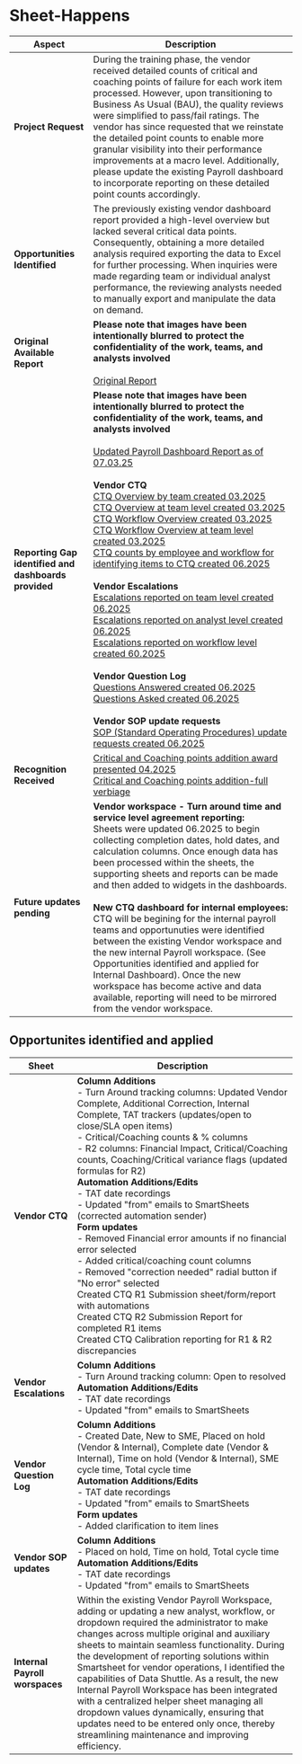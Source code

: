# Sheet-Happens

| Aspect                | Description                                                                                                                                                        |
|-----------------------|--------------------------------------------------------------------------------------------------------------------------------------------------------------------|
| **Project Request**   | During the training phase, the vendor received detailed counts of critical and coaching points of failure for each work item processed. However, upon transitioning to Business As Usual (BAU), the quality reviews were simplified to pass/fail ratings. The vendor has since requested that we reinstate the detailed point counts to enable more granular visibility into their performance improvements at a macro level. Additionally, please update the existing Payroll dashboard to incorporate reporting on these detailed point counts accordingly.                                                          |
| **Opportunities Identified**           | The previously existing vendor dashboard report provided a high-level overview but lacked several critical data points. Consequently, obtaining a more detailed analysis required exporting the data to Excel for further processing. When inquiries were made regarding team or individual analyst performance, the reviewing analysts needed to manually export and manipulate the data on demand. |
| **Original Available Report**   | **Please note that images have been intentionally blurred to protect the confidentiality of the work, teams, and analysts involved** <br><br>[Original Report](https://github.com/ADeabenderfer/Sheet-Happens/blob/main/Original%20Payroll%20BAU%20Huddle%20Dashboard.pdf) |
| **Reporting Gap identified and dashboards provided**   |**Please note that images have been intentionally blurred to protect the confidentiality of the work, teams, and analysts involved** <br><br> [Updated Payroll Dashboard Report as of 07.03.25](https://github.com/ADeabenderfer/Sheet-Happens/blob/main/Payroll%20BAU%20Huddle%20Dashboard%20as%20of%2007.03.25.pdf) <br><br>**Vendor CTQ**<br> [CTQ Overview by team created 03.2025](https://github.com/ADeabenderfer/Sheet-Happens/blob/main/Payroll%20CTQ%20Overview-%20By%20team%2003.2025.pdf) <br> [CTQ Overview at team level created 03.2025](https://github.com/ADeabenderfer/Sheet-Happens/blob/main/Payroll%20CTQ%20Overview%20by%20teamname%2003.2025.pdf) <br> [CTQ Workflow Overview created 03.2025](https://github.com/ADeabenderfer/Sheet-Happens/blob/main/Payroll%20CTQ%20Overview%20by%20Workflow%2003.2025.pdf) <br> [CTQ Workflow Overview at team level created 03.2025](https://github.com/ADeabenderfer/Sheet-Happens/blob/main/Payroll%20CTQ%20Workflow%20-%20Teamname%2003.2025.pdf) <br> [CTQ counts by employee and workflow for identifying items to CTQ created 06.2025](https://github.com/ADeabenderfer/Sheet-Happens/blob/main/CTQ%20counts%2006.2025.pdf) <br><br>**Vendor Escalations**<br> [Escalations reported on team level created 06.2025](https://github.com/ADeabenderfer/Sheet-Happens/blob/main/Payroll%20Escalation%20-%20Team%2006.2025.pdf) <br> [Escalations reported on analyst level created 06.2025](https://github.com/ADeabenderfer/Sheet-Happens/blob/main/Payroll%20Escalation%20-%20Analyst%2006.2025.pdf) <br> [Escalations reported on workflow level created 60.2025](https://github.com/ADeabenderfer/Sheet-Happens/blob/main/Payroll%20Escalation%20-%20Workflow%20WIP%20as%20of%2007.03.25.pdf) <br><br>**Vendor Question Log**<br> [Questions Answered created 06.2025](https://github.com/ADeabenderfer/Sheet-Happens/blob/main/Questions%20Answered%2006.2025.pdf) <br>[Questions Asked created 06.2025](https://github.com/ADeabenderfer/Sheet-Happens/blob/main/Questions%20Asked%2006.2025.pdf) <br><br>**Vendor SOP update requests**<br> [SOP (Standard Operating Procedures) update requests created 06.2025](https://github.com/ADeabenderfer/Sheet-Happens/blob/main/SOP%20Requests%2006.2025.pdf)<br>|
| **Recognition Received**           | [Critical and Coaching points addition award presented 04.2025](https://github.com/ADeabenderfer/Sheet-Happens/blob/main/Recognition%20Partial.pdf) <br> [Critical and Coaching points addition-full verbiage](https://github.com/ADeabenderfer/Sheet-Happens/blob/main/Recognition%20Full.pdf) |
| **Future updates pending**           | **Vendor workspace - Turn around time and service level agreement reporting:**<br> Sheets were updated 06.2025 to begin collecting completion dates, hold dates, and calculation columns. Once enough data has been processed within the sheets, the supporting sheets and reports can be made and then added to widgets in the dashboards. <br><br> **New CTQ dashboard for internal employees:**<br> CTQ will be begining for the internal payroll teams and opportunuties were identified between the existing Vendor workspace and the new internal Payroll workspace. (See Opportunities identified and applied for Internal Dashboard). Once the new workspace has become active and data available, reporting will need to be mirrored from the vendor workspace. |

## Opportunites identified and applied
| Sheet                | Description                                                                                                                                                        |
|-----------------------|--------------------------------------------------------------------------------------------------------------------------------------------------------------------|
| **Vendor CTQ**   | **Column Additions**<br>- Turn Around tracking columns: Updated Vendor Complete, Additional Correction, Internal Complete, TAT trackers (updates/open to close/SLA open items)<br>- Critical/Coaching counts & % columns<br> - R2 columns: Financial Impact, Critical/Coaching counts, Coaching/Critical variance flags (updated formulas for R2)<br>**Automation Additions/Edits**<br> - TAT date recordings<br>- Updated "from" emails to SmartSheets (corrected automation sender)<br>**Form updates**<br> - Removed Financial error amounts if no financial error selected<br> - Added critical/coaching count columns<br> - Removed "correction needed" radial button if "No error" selected<br>Created CTQ R1 Submission sheet/form/report with automations<br>Created CTQ R2 Submission Report for completed R1 items<br>Created CTQ Calibration reporting for R1 & R2 discrepancies |
| **Vendor Escalations**   | **Column Additions**<br>- Turn Around tracking column: Open to resolved<br>**Automation Additions/Edits**<br>- TAT date recordings<br>- Updated "from" emails to SmartSheets<br> |
| **Vendor Question Log**   | **Column Additions**<br>- Created Date, New to SME, Placed on hold (Vendor & Internal), Complete date (Vendor & Internal), Time on hold (Vendor & Internal), SME cycle time, Total cycle time<br>**Automation Additions/Edits**<br>- TAT date recordings<br>- Updated "from" emails to SmartSheets<br>**Form updates**<br>- Added clarification to item lines |
| **Vendor SOP updates**   | **Column Additions**<br>- Placed on hold, Time on hold, Total cycle time<br>**Automation Additions/Edits**<br>- TAT date recordings<br>- Updated "from" emails to SmartSheets |
| **Internal Payroll worspaces**   | Within the existing Vendor Payroll Workspace, adding or updating a new analyst, workflow, or dropdown required the administrator to make changes across multiple original and auxiliary sheets to maintain seamless functionality. During the development of reporting solutions within Smartsheet for vendor operations, I identified the capabilities of Data Shuttle. As a result, the new Internal Payroll Workspace has been integrated with a centralized helper sheet managing all dropdown values dynamically, ensuring that updates need to be entered only once, thereby streamlining maintenance and improving efficiency.  |
